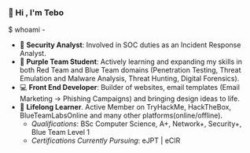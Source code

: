 ### :wave: Hi , I'm Tebo

$ whoami - 
*  :dart: __Security Analyst__: Involved in SOC duties as an Incident Response Analyst.
*  :school_satchel: __Purple Team Student__: Actively learning and expanding my skills in both Red Team and Blue Team domains (Penetration Testing, Threat Emulation and Malware Analysis, Threat Hunting, Digital Forensics). 
*  :computer: __Front End Developer__: Builder of websites, email templates (Email Marketing -> Phishing Campaigns) and bringing design ideas to life. 
*  :seedling: __Lifelong Learner__. Active Member on TryHackMe, HackTheBox, BlueTeamLabsOnline and many other platforms(online/offline).
    * *Qualifications*: BSc Computer Science, A+, Network+, Security+, Blue Team Level 1
    * *Certifications Currently Pursuing*: eJPT | eCIR  
